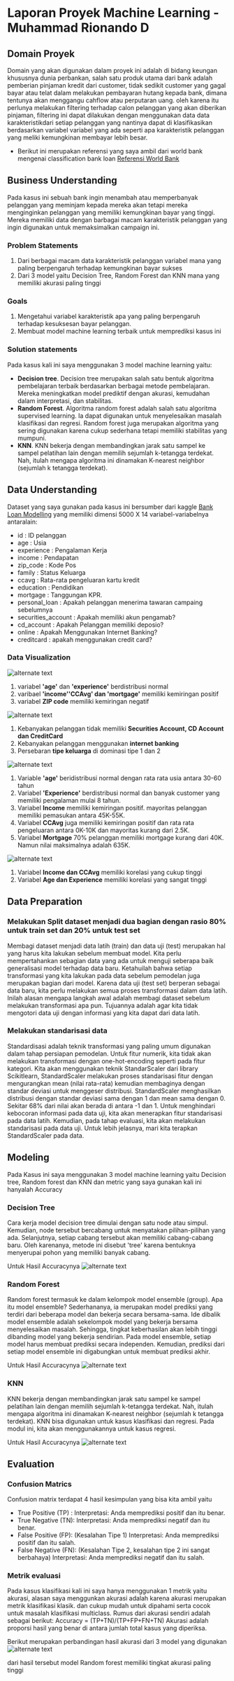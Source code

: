 # Laporan Proyek Machine Learning - Muhammad Rionando D

## Domain Proyek
Domain yang akan digunakan dalam proyek ini adalah di bidang keungan khususnya dunia perbankan, salah satu produk utama dari bank adalah pemberian pinjaman kredit dari customer, tidak sedikit customer yang gagal bayar atau telat dalam melakukan pembayaran hutang kepada bank, dimana tentunya akan menggangu cahflow atau perputaran uang. oleh karena itu perlunya melakukan filtering terhadap calon pelanggan yang akan diberikan pinjaman, filtering ini dapat dilakukan dengan menggunakan data data karakteristikdari setiap pelanggan yang nantinya dapat di klasifikasikan berdasarkan variabel variabel yang ada seperti apa karakteristik pelanggan yang meliki kemungkinan membayar lebih besar. 
- Berikut ini merupakan referensi yang saya ambil dari world bank mengenai classification bank loan [Referensi World Bank](https://openknowledge.worldbank.org/handle/10986/15157) 

## Business Understanding
Pada kasus ini sebuah bank ingin menambah atau memperbanyak pelanggan yang meminjam kepada mereka akan tetapi mereka menginginkan pelanggan yang memiliki kemungkinan bayar yang tinggi. Mereka memiliki data dengan barbagai macam karakteristik pelanggan yang ingin digunakan untuk memaksimalkan campaign ini.

### Problem Statements
1. Dari berbagai macam data karakteristik pelanggan variabel mana yang paling berpengaruh terhadap kemungkinan bayar sukses
2. Dari 3 model yaitu Decision Tree, Random Forest dan KNN mana yang memiliki akurasi paling tinggi

### Goals
1. Mengetahui variabel karakteristik apa yang paling berpengaruh terhadap kesuksesan bayar pelanggan.
2. Membuat model machine learning terbaik untuk memprediksi kasus ini

### Solution statements
Pada kasus kali ini saya menggunakan 3 model machine learning yaitu:
- **Decision tree**. Decision tree merupakan salah satu bentuk algoritma pembelajaran terbaik berdasarkan berbagai metode pembelajaran. Mereka meningkatkan model prediktif dengan akurasi, kemudahan dalam interpretasi, dan stabilitas.
- **Random Forest**. Algoritma random forest adalah salah satu algoritma supervised learning. Ia dapat digunakan untuk menyelesaikan masalah klasifikasi dan regresi. Random forest juga merupakan algoritma yang sering digunakan karena cukup sederhana tetapi memiliki stabilitas yang mumpuni.
- **KNN**. KNN bekerja dengan membandingkan jarak satu sampel ke sampel pelatihan lain dengan memilih sejumlah k-tetangga terdekat. Nah, itulah mengapa algoritma ini dinamakan K-nearest neighbor (sejumlah k tetangga terdekat). 

## Data Understanding
Dataset yang saya gunakan pada kasus ini bersumber dari kaggle [Bank Loan Modelling](https://www.kaggle.com/itsmesunil/bank-loan-modelling/code) yang memiliki dimensi 5000 X 14 variabel-variabelnya antaralain:

- id : ID pelanggan
- age : Usia
- experience : Pengalaman Kerja
- income : Pendapatan 
- zip_code : Kode Pos
- family : Status Keluarga
- ccavg : Rata-rata pengeluaran kartu kredit
- education : Pendidikan
- mortgage : Tanggungan KPR.
- personal_loan : Apakah pelanggan menerima tawaran campaing sebelumnya
- securities_account : Apakah memiliki akun pengamab?
- cd_account : Apakah Pelanggan memiliki deposio?
- online : Apakah Menggunakan Internet Banking?
- creditcard : apakah menggunakan credit card?

### Data Visualization
![alternate text](https://github.com/rionando/MLT-1/blob/main/image%201.jpg?raw=true)
1. variabel **'age'** dan **'experience'** berdistribusi normal
2. varibael **'income''CCAvg' dan 'mortgage'** memiliki kemiringan positif
3. variabel **ZIP code** memiliki kemiringan negatif

![alternate text](https://github.com/rionando/MLT-1/blob/main/image%202.jpg?raw=true)
1. Kebanyakan pelanggan tidak memiliki **Securities Account, CD Account dan CreditCard**
2. Kebanyakan pelanggan menggunakan **internet banking**
3. Persebaran **tipe keluarga** di dominasi tipe 1 dan 2

![alternate text](https://github.com/rionando/MLT-1/blob/main/image%203.jpg?raw=true)
1. Variable **'age'** beridistribusi normal dengan rata rata usia antara 30-60 tahun
2. Variabel **'Experience'** berdistribusi normal dan banyak customer yang memiliki pengalaman mulai 8 tahun. 
3. Variabel **Income** memiliki kemiringan positif. mayoritas pelanggan memiliki pemasukan antara 45K-55K. 
4. Variabel **CCAvg** juga memiliki kemiringan positif dan rata rata pengeluaran antara 0K-10K dan mayoritas kurang dari 2.5K.
5. Variabel **Mortgage** 70% pelanggan memiliki mortgage kurang dari 40K. Namun nilai maksimalnya adalah 635K.


![alternate text](https://github.com/rionando/MLT-1/blob/main/image%204.jpg?raw=true)
1. Variabel **Income dan CCAvg** memiliki korelasi yang cukup tinggi
2. Variabel **Age dan Experience** memiliki korelasi yang sangat tinggi

## Data Preparation
### Melakukan Split dataset menjadi dua bagian dengan rasio 80% untuk train set dan 20% untuk test set

Membagi dataset menjadi data latih (train) dan data uji (test) merupakan hal yang harus kita lakukan sebelum membuat model. Kita perlu mempertahankan sebagian data yang ada untuk menguji seberapa baik generalisasi model terhadap data baru. Ketahuilah bahwa setiap transformasi yang kita lakukan pada data sebelum pemodelan juga merupakan bagian dari model. Karena data uji (test set) berperan sebagai data baru, kita perlu melakukan semua proses transformasi dalam data latih. Inilah alasan mengapa langkah awal adalah membagi dataset sebelum melakukan transformasi apa pun. Tujuannya adalah agar kita tidak mengotori data uji dengan informasi yang kita dapat dari data latih. 

### Melakukan standarisasi data

Standardisasi adalah teknik transformasi yang paling umum digunakan dalam tahap persiapan pemodelan. Untuk fitur numerik, kita tidak akan melakukan transformasi dengan one-hot-encoding seperti pada fitur kategori. Kita akan menggunakan teknik StandarScaler dari library Scikitlearn, StandardScaler melakukan proses standarisasi fitur dengan mengurangkan mean (nilai rata-rata) kemudian membaginya dengan standar deviasi untuk menggeser distribusi.  StandardScaler menghasilkan distribusi dengan standar deviasi sama dengan 1 dan mean sama dengan 0. Sekitar 68% dari nilai akan berada di antara -1 dan 1. Untuk menghindari kebocoran informasi pada data uji, kita akan menerapkan fitur standarisasi pada data latih. Kemudian, pada tahap evaluasi, kita akan melakukan standarisasi pada data uji. Untuk lebih jelasnya, mari kita terapkan StandardScaler pada data. 

## Modeling
Pada Kasus ini saya menggunakan 3 model machine learning yaitu Decision tree, Random forest dan KNN dan metric yang saya gunakan kali ini hanyalah Accuracy

### Decision Tree
Cara kerja model decision tree dimulai dengan satu node atau simpul. Kemudian, node tersebut bercabang untuk menyatakan pilihan-pilihan yang ada. Selanjutnya, setiap cabang tersebut akan memiliki cabang-cabang baru. Oleh karenanya, metode ini disebut 'tree' karena bentuknya menyerupai pohon yang memiliki banyak cabang.

Untuk Hasil Accuracynya
![alternate text](https://github.com/rionando/MLT-1/blob/main/iamge%205.jpg?raw=true)

### Random Forest
Random forest termasuk ke dalam kelompok model ensemble (group). Apa itu model ensemble? Sederhananya, ia merupakan model prediksi yang terdiri dari beberapa model dan bekerja secara bersama-sama. Ide dibalik model ensemble adalah sekelompok model yang bekerja bersama menyelesaikan masalah. Sehingga, tingkat keberhasilan akan lebih tinggi dibanding model yang bekerja sendirian. Pada model ensemble, setiap model harus membuat prediksi secara independen. Kemudian, prediksi dari setiap model ensemble ini digabungkan untuk membuat prediksi akhir. 

Untuk Hasil Accuracynya
![alternate text](https://github.com/rionando/MLT-1/blob/main/iamge%206.jpg?raw=true)


### KNN
KNN bekerja dengan membandingkan jarak satu sampel ke sampel pelatihan lain dengan memilih sejumlah k-tetangga terdekat. Nah, itulah mengapa algoritma ini dinamakan K-nearest neighbor (sejumlah k tetangga terdekat). KNN bisa digunakan untuk kasus klasifikasi dan regresi. Pada modul ini, kita akan menggunakannya untuk kasus regresi.

Untuk Hasil Accuracynya
![alternate text](https://github.com/rionando/MLT-1/blob/main/image%207.jpg?raw=true)

## Evaluation
### Confusion Matrics
Confusion matrix terdapat 4 hasil kesimpulan yang bisa kita ambil yaitu
- True Positive (TP) :
Interpretasi: Anda memprediksi positif dan itu benar.
- True Negative (TN):
Interpretasi: Anda memprediksi negatif dan itu benar.
- False Positive (FP): (Kesalahan Tipe 1)
Interpretasi: Anda memprediksi positif dan itu salah.
- False Negative (FN): (Kesalahan Tipe 2, kesalahan tipe 2 ini sangat berbahaya)
Interpretasi: Anda memprediksi negatif dan itu salah.

### Metrik evaluasi
Pada kasus klasifikasi kali ini saya hanya menggunakan 1 metrik yaitu akurasi, alasan saya menggunkan akurasi adalah karena akurasi merupakan metrik klasifikasi klasik. dan cukup mudah untuk dipahami serta cocok untuk masalah klasifikasi multiclass.
Rumus dari akurasi sendiri adalah sebagai berikut:
Accuracy = (TP+TN)/(TP+FP+FN+TN)
Akurasi adalah proporsi hasil yang benar di antara jumlah total kasus yang diperiksa.

Berikut merupakan perbandingan hasil akurasi dari 3 model yang digunakan
![alternate text](https://github.com/rionando/MLT-1/blob/main/image%208.jpg?raw=true)

dari hasil tersebut model Random forest memiliki tingkat akurasi paling tinggi


